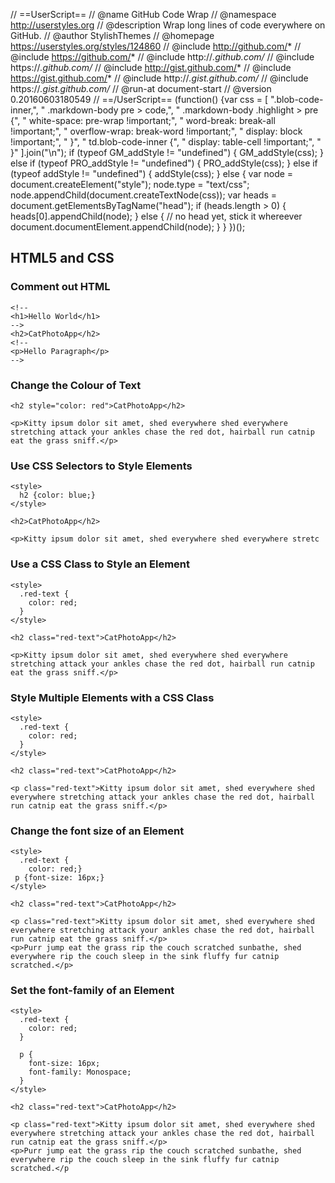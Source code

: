 // ==UserScript==
// @name          GitHub Code Wrap
// @namespace     http://userstyles.org
// @description	  Wrap long lines of code everywhere on GitHub.
// @author        StylishThemes
// @homepage      https://userstyles.org/styles/124860
// @include       http://github.com/*
// @include       https://github.com/*
// @include       http://*.github.com/*
// @include       https://*.github.com/*
// @include       http://gist.github.com/*
// @include       https://gist.github.com/*
// @include       http://*.gist.github.com/*
// @include       https://*.gist.github.com/*
// @run-at        document-start
// @version       0.20160603180549
// ==/UserScript==
(function() {var css = [
	".blob-code-inner,",
	"  .markdown-body pre > code,",
	"  .markdown-body .highlight > pre {",
	"    white-space: pre-wrap !important;",
	"    word-break: break-all !important;",
	"    overflow-wrap: break-word !important;",
	"    display: block !important;",
	"  }",
	"  td.blob-code-inner {",
	"    display: table-cell !important;",
	"  }"
].join("\n");
if (typeof GM_addStyle != "undefined") {
	GM_addStyle(css);
} else if (typeof PRO_addStyle != "undefined") {
	PRO_addStyle(css);
} else if (typeof addStyle != "undefined") {
	addStyle(css);
} else {
	var node = document.createElement("style");
	node.type = "text/css";
	node.appendChild(document.createTextNode(css));
	var heads = document.getElementsByTagName("head");
	if (heads.length > 0) {
		heads[0].appendChild(node);
	} else {
		// no head yet, stick it whereever
		document.documentElement.appendChild(node);
	}
}
})();


## HTML5 and CSS

### Comment out HTML

```
<!--
<h1>Hello World</h1>
-->
<h2>CatPhotoApp</h2>
<!--
<p>Hello Paragraph</p>
-->
```

### Change the Colour of Text

```
<h2 style="color: red">CatPhotoApp</h2>

<p>Kitty ipsum dolor sit amet, shed everywhere shed everywhere stretching attack your ankles chase the red dot, hairball run catnip eat the grass sniff.</p>
```

### Use CSS Selectors to Style Elements

```
<style>
  h2 {color: blue;}
</style>

<h2>CatPhotoApp</h2>

<p>Kitty ipsum dolor sit amet, shed everywhere shed everywhere stretc
```

### Use a CSS Class to Style an Element

```
<style>
  .red-text {
    color: red;
  }
</style>

<h2 class="red-text">CatPhotoApp</h2>

<p>Kitty ipsum dolor sit amet, shed everywhere shed everywhere stretching attack your ankles chase the red dot, hairball run catnip eat the grass sniff.</p>
```

### Style Multiple Elements with a CSS Class

```
<style>
  .red-text {
    color: red;
  }
</style>

<h2 class="red-text">CatPhotoApp</h2>

<p class="red-text">Kitty ipsum dolor sit amet, shed everywhere shed everywhere stretching attack your ankles chase the red dot, hairball run catnip eat the grass sniff.</p>
```

### Change the font size of an Element

```
<style>
  .red-text {
    color: red;}
 p {font-size: 16px;}
</style>

<h2 class="red-text">CatPhotoApp</h2>

<p class="red-text">Kitty ipsum dolor sit amet, shed everywhere shed everywhere stretching attack your ankles chase the red dot, hairball run catnip eat the grass sniff.</p>
<p>Purr jump eat the grass rip the couch scratched sunbathe, shed everywhere rip the couch sleep in the sink fluffy fur catnip scratched.</p>
```

### Set the font-family of an Element

```
<style>
  .red-text {
    color: red;
  }

  p {
    font-size: 16px;
    font-family: Monospace;
  }
</style>

<h2 class="red-text">CatPhotoApp</h2>

<p class="red-text">Kitty ipsum dolor sit amet, shed everywhere shed everywhere stretching attack your ankles chase the red dot, hairball run catnip eat the grass sniff.</p>
<p>Purr jump eat the grass rip the couch scratched sunbathe, shed everywhere rip the couch sleep in the sink fluffy fur catnip scratched.</p
```
